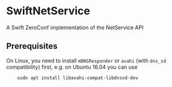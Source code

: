 # SwiftNetService
A Swift ZeroConf implementation of the NetService API

## Prerequisites

On Linux, you need to install `mDNSResponder` or `avahi` (with `dns_sd` compatibility) first, e.g. on Ubuntu 16.04 you can use
```
	sudo apt install libavahi-compat-libdnssd-dev
```
